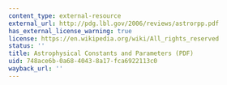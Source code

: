 ```yaml
---
content_type: external-resource
external_url: http://pdg.lbl.gov/2006/reviews/astrorpp.pdf
has_external_license_warning: true
license: https://en.wikipedia.org/wiki/All_rights_reserved
status: ''
title: Astrophysical Constants and Parameters (PDF)
uid: 748ace6b-0a68-4043-8a17-fca6922113c0
wayback_url: ''
---
```

